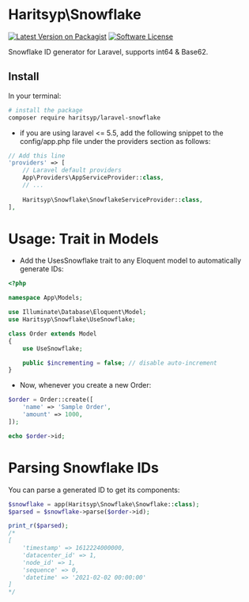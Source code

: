 # Haritsyp\Snowflake

[![Latest Version on Packagist][ico-version]][link-packagist]
[![Software License][ico-license]](LICENSE.md)

Snowflake ID generator for Laravel, supports int64 & Base62.

## Install 

In your terminal:

``` bash
# install the package
composer require haritsyp/laravel-snowflake
```

- if you are using laravel <= 5.5, add the following snippet to the config/app.php file under the providers section as follows:
``` php
// Add this line
'providers' => [
    // Laravel default providers
    App\Providers\AppServiceProvider::class,
    // ...
    
    Haritsyp\Snowflake\SnowflakeServiceProvider::class,
],

```
# Usage: Trait in Models

- Add the UsesSnowflake trait to any Eloquent model to automatically generate IDs:
``` php
<?php

namespace App\Models;

use Illuminate\Database\Eloquent\Model;
use Haritsyp\Snowflake\UseSnowflake;

class Order extends Model
{
    use UseSnowflake;

    public $incrementing = false; // disable auto-increment
}
```
- Now, whenever you create a new Order:
``` php
$order = Order::create([
    'name' => 'Sample Order',
    'amount' => 1000,
]);

echo $order->id; 
```
# Parsing Snowflake IDs
You can parse a generated ID to get its components:
``` php
$snowflake = app(Haritsyp\Snowflake\Snowflake::class);
$parsed = $snowflake->parse($order->id);

print_r($parsed);
/*
[
    'timestamp' => 1612224000000,
    'datacenter_id' => 1,
    'node_id' => 1,
    'sequence' => 0,
    'datetime' => '2021-02-02 00:00:00'
]
*/ 
```
[ico-version]: https://img.shields.io/badge/packagist-1.0-brightgreen
[ico-license]: https://img.shields.io/badge/license-MIT-green
[link-packagist]: https://packagist.org/packages/haritsyp/laravel-snowflake